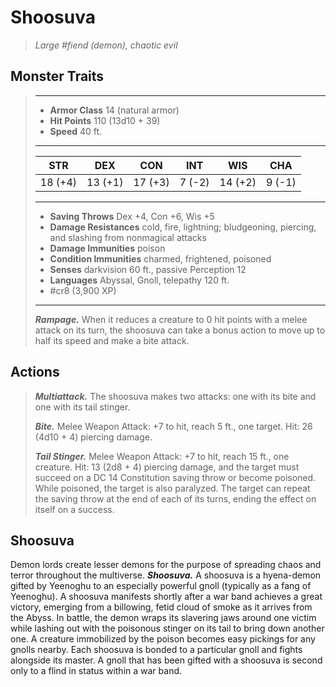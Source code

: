 # Shoosuva
>*Large #fiend (demon), chaotic evil*
## Monster Traits
>___
>- **Armor Class** 14 (natural armor)
>- **Hit Points** 110 (13d10 + 39)
>- **Speed** 40 ft.
>___
>|STR|DEX|CON|INT|WIS|CHA|
>|:---:|:---:|:---:|:---:|:---:|:---:|
>|18 (+4)|13 (+1)|17 (+3)|7 (-2)|14 (+2)|9 (-1)|
>___
>- **Saving Throws** Dex +4, Con +6, Wis +5
>- **Damage Resistances** cold, fire, lightning; bludgeoning, piercing, and slashing from nonmagical attacks
>- **Damage Immunities** poison
>- **Condition Immunities** charmed, frightened, poisoned
>- **Senses** darkvision 60 ft., passive Perception 12
>- **Languages** Abyssal, Gnoll, telepathy 120 ft.
>- #cr8 (3,900 XP)
>___
>***Rampage.*** When it reduces a creature to 0 hit points with a melee attack on its turn, the shoosuva can take a bonus action to move up to half its speed and make a bite attack.  
>
## Actions
>***Multiattack.*** The shoosuva makes two attacks: one with its bite and one with its tail stinger.  
>
>***Bite.*** Melee Weapon Attack: +7 to hit, reach 5 ft., one target. Hit: 26 (4d10 + 4) piercing damage.  
>
>***Tail Stinger.*** Melee Weapon Attack: +7 to hit, reach 15 ft., one creature. Hit: 13 (2d8 + 4) piercing damage, and the target must succeed on a DC 14 Constitution saving throw or become poisoned. While poisoned, the target is also paralyzed. The target can repeat the saving throw at the end of each of its turns, ending the effect on itself on a success.
## Shoosuva
Demon lords create lesser demons for the purpose of spreading chaos and terror throughout the multiverse.
***Shoosuva.*** A shoosuva is a hyena-demon gifted by Yeenoghu to an especially powerful gnoll (typically as a fang of Yeenoghu). A shoosuva manifests shortly after a war band achieves a great victory, emerging from a billowing, fetid cloud of smoke as it arrives from the Abyss. In battle, the demon wraps its slavering jaws around one victim while lashing out with the poisonous stinger on its tail to bring down another one. A creature immobilized by the poison becomes easy pickings for any gnolls nearby.
Each shoosuva is bonded to a particular gnoll and fights alongside its master. A gnoll that has been gifted with a shoosuva is second only to a flind in status within a war band.